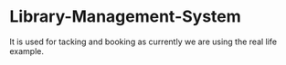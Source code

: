 # Library-Management-System
It is used for tacking and booking as currently we are using the real life example.
